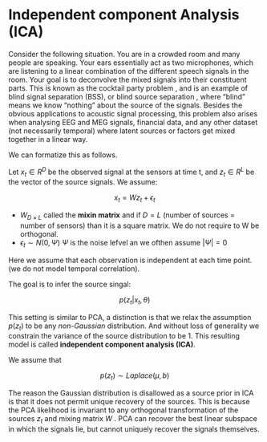 # Independent component Analysis (ICA)

Consider the following situation. You are in a crowded room and many people are speaking. Your ears essentially act as two microphones, which are listening to a linear combination of the different speech signals in the room. Your goal is to deconvolve the mixed signals into their constituent parts. This is known as the cocktail party problem , and is an example of blind signal separation  (BSS), or blind source separation , where “blind” means we know “nothing” about the source of the signals.  Besides the obvious applications to acoustic signal processing, this problem also arises when analysing EEG and MEG signals, financial data, and any other dataset (not necessarily temporal) where latent sources or factors get mixed together in a linear way.

We can formatize this as follows.

Let $x_t \in R^D$ be the observed signal at the sensors at time t, and $z_t \in R^L$ be the vector of the source signals. We assume: 

$$x_t = Wz_t + \epsilon_t $$

* $W_{D\times L}$ called the **mixin matrix** and if $D = L$ (number of sources = number of sensors) than it is a square matrix. We do not require to W be orthogonal.
* $\epsilon_t \sim N(0, \Psi)$  $\Psi$ is the noise lefvel an we ofthen assume $|\Psi| = 0$

Here we assume that each observation is independent at each time point. (we do not model temporal correlation). 

The goal is to infer the source singal:

$$ p(z_t | x_t, \theta)$$

This setting is similar to PCA, a distinction is that we relax the assumption $p(z_t)$ to be any *non-Gaussian* distribution. And without loss of generality we constrain the variance of the source distribution to be 1. This resulting model is called **independent component analysis (ICA)**. 

We assume that

$$
p(z_t) \sim Laplace(\mu, b)
$$

The reason the Gaussian distribution is disallowed as a source prior in ICA is that it does not permit unique recovery of the sources.  This is because the PCA likelihood is invariant to any orthogonal transformation of the sources $z_t$  and mixing matrix $W$ . PCA can recover the best linear subspace in which the signals lie, but cannot uniquely recover the signals themselves.